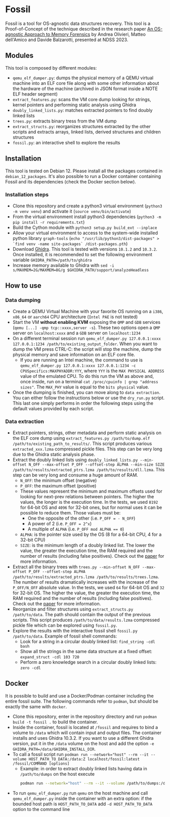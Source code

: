 # Fossil
Fossil is a tool for OS-agnostic data structures recovery.
This tool is a Proof-of-Concept of the technique described in the research paper [An OS-agnostic Approach to Memory Forensics](https://www.ndss-symposium.org/wp-content/uploads/2023/02/ndss2023_s398_paper.pdf) by Andrea Olivieri, Matteo dell'Amico and Davide Balzarotti, presented at NDSS 2023.
## Modules
This tool is composed by different modules:
- `qemu_elf_dumper.py`: dumps the physical memory of a QEMU virtual machine into an ELF core file along with some other information about the hardware of the machine (archived in JSON format inside a NOTE ELF header segment)
- `extract_features.py`: scans the VM core dump looking for strings, kernel pointers and performing static analysis using Ghidra
- `doubly_linked_lists.py`: matches extracted pointers to find doubly linked lists
- `trees.py`: extracts binary tress from the VM dump
- `extract_structs.py`: reorganizes structures extracted by the other scripts and extracts arrays, linked lists, derived structures and children structures
- `fossil.py`: an interactive shell to explore the results
## Installation
This tool is tested on Debian 12. Please install all the packages contained in `debian_12_packages`.
It's also possible to run a Docker container containing Fossil and its dependencies (check the Docker section below).
### Installation steps
- Clone this repository and create a python3 virtual environment (`python3 -m venv venv`) and activate it (`source venv/bin/activate`)
- From the virtual environment install python3 dependencies         (`python3 -m pip install -r requirements.txt`)
- Build the Cython module with `python3 setup.py build_ext --inplace`
- Allow your virtual environment to access to the system-wide installed python library `graph-tools` (``echo "/usr/lib/python3/dist-packages" > `find venv -name site-packages` /dist-packages.pth``)
- Download [Ghidra](https://github.com/NationalSecurityAgency/ghidra/releases). This tool is tested with versions `10.1.2` and `10.3.2`. Once installed, it is recommended to set the following environment variable `GHIDRA_PATH=/path/to/ghidra`
- Increase memory available to Ghidra with `sed -i s/MAXMEM=2G/MAXMEM=8G/g $GHIDRA_PATH/support/analyzeHeadless`
## How to use
### Data dumping
- Create a QEMU Virtual Machine with your favorite OS running on a `i386`, `x86_64` or `aarch64` CPU architecture (`Intel PAE` is not tested)
- Start the VM **without enabling KVM** exposing the `QMP` and `GDB` services (`qemu [...] -qmp tcp::xxxx,server -s`). These two options open a `QMP` server on `localhost:xxxx` and a `GDB` server on `localhost:1234`
- On a different terminal session run `qemu_elf_dumper.py 127.0.0.1:xxxx 127.0.0.1:1234 /path/to/existing_output_folder`. When you want to dump the VM press CTRL-C: the script will stop the machine, dump the physical memory and save information on an ELF core file.
	- If you are running an Intel machine, the command to use is `qemu_elf_dumper.py 127.0.0.1:xxxx 127.0.0.1:1234 -c CPUSpecifics:MAXPHYADDR:YYY`, where `YYY` is the `MAX PHYSICAL ADDRESS` value of the emulated CPU. To do this run the VM as above and, once inside, run on a terminal `cat /proc/cpuinfo | grep "address sizes"`.  The `MAX_PHY` value is equal to the `bits physical` value.
- Once the dumping is finished, you can move along to `data extraction`. You can either follow the instructions below or use the `dry_run.py` script. This last one simply performs in order the following steps using the default values provided by each script.
### Data extraction
- Extract pointers, strings, other metadata and perform static analysis on the ELF core dump using `extract_features.py /path/to/dump.elf /path/to/existing_path_to_results/`. This script produces various `extracted_xxx.lzma` compressed pickle files. This step can be very long due to the Ghidra static analysis phase.
- Extract the doubly linked lists using `doubly_linked_lists.py --min-offset N_OFF --max-offset P_OFF --offset-step ALPHA --min-size SIZE /path/to/results/extracted_ptrs.lzma /path/to/results/dll.lzma`. This step can be very long and consume a huge amount of RAM.
	- `N_OFF`: the minimum offset (negative)  
	- `P_OFF`: the maximum offset (positive)
	- These values represent the minimum and maximum offsets used for looking for next-prev relations between pointers. The higher the values, the longer is the execution time. In the tests, we used `8192` for 64-bit OS and `4096` for 32-bit ones, but for normal uses it can be possible to reduce them. Those values must be:
		- One the opposite of the other (i.e. `P_OFF = - N_OFF`)
		- A power of 2 (i.e. `P_OFF = 2^x`)
		- A multiple of `ALPHA` (i.e. `P_OFF mod ALPHA == 0`)
	- `ALPHA`: is the pointer size used by the OS (8 for a 64-bit CPU, 4 for a 32-bit CPU)
	- `SIZE`: is the minimum length of a doubly linked list. The lower the value, the greater the execution time, the RAM required and the number of results (including false positives). Check out the [paper](https://www.ndss-symposium.org/wp-content/uploads/2023/02/ndss2023_s398_paper.pdf) for more information.
- Extract all the binary trees with `trees.py --min-offset N_OFF --max-offset P_OFF --offset-step ALPHA /path/to/results/extracted_ptrs.lzma /path/to/results/trees.lzma`. The number of results dramatically increases with the increase of the `P_OFF/N_OFF` absolute value. In the tests, we used `64` for 64-bit OS and `32` for 32-bit OS. The higher the value, the greater the execution time, the RAM required and the number of results (including false positives). Check out the [paper](https://www.ndss-symposium.org/wp-content/uploads/2023/02/ndss2023_s398_paper.pdf) for more information.
- Reorganize and filter structures using `extract_structs.py /path/to/data`. The path should contain the output of the previous scripts. This script produces `/path/to/data/results.lzma` compressed pickle file which can be explored using `fossil.py`.
- Explore the results with the interactive fossil shell `fossil.py /path/to/data`. Example of fossil shell commands:
	- Look for a string in a circular doubly linked list: `find_string -cdl bash`
	- Show all the strings in the same data structure at a fixed offset: `expand_struct -cdl 103 720`
	- Perform a zero knowledge search in a circular doubly linked lists: `zero -cdl`
## Docker
It is possible to build and use a Docker/Podman container including the entire fossil suite. The following commands refer to `podman`, but should be exactly the same with `docker`.
- Clone this repository, enter in the repository directory and run `podman build -t fossil .` to build the container.
- Inside the container, fossil is located at `/fossil` and requires to bind a volume to `/data` which will contain input and output files. The container installs and uses Ghidra 10.3.2. If you want to use a different Ghidra version, put it in the `/data` volume on the host and add the option `-e GHIDRA_PATH=/data/GHIDRA_INSTALL_DIR`.
- To call a fossil script run `podman run --network="host" --rm --it --volume HOST_PATH_TO_DATA:/data:Z localhost/fossil:latest /fossil/COMMAND [options]`
	- Example: in order to extract doubly linked lists having data in `/path/to/dumps` on the host execute
	  ```bash
	  podman run --network="host" --rm --it --volume /path/to/dumps:/data:Z localhost/fossil:latest /fossil/doubly_linked_lists.py --min-offset -8192 --max-offset 8192 --offset-step 8 --min-size 3 /data/extracted_ptrs.lzma /data/dll.lzma
	  ```
- To run `qemu_elf_dumper.py` run `qemu` on the host machine and call `qemu_elf_dumper.py` inside the container with an extra option: if the bounded host path is `HOST_PATH_TO_DATA` add `-d HOST_PATH_TO_DATA` option to the command line